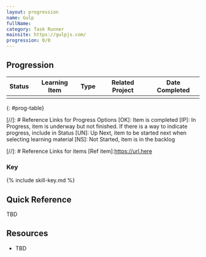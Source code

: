 ```yaml
---
layout: progression
name: Gulp
fullName: 
category: Task Runner
mainsite: https://gulpjs.com/
progression: 0/0
---
```


## Progression

| Status | Learning Item | Type  | Related Project | Date Completed |
| :----: | ------------- | :---: | --------------- | -------------- |
|        |               |       |                 |                |
{: #prog-table}

[//]: # Reference Links for Progress Options
[OK]: Item is completed
[IP]: In Progress, item is underway but not finished. If there is a way to indicate progress, include in Status
[UN]: Up Next, item to be started next when selecting learning material
[NS]: Not Started, item is in the backlog

[//]: # Reference Links for items
[Ref item]:https://url.here


### Key

{% include skill-key.md %}


## Quick Reference

TBD

## Resources

- TBD
